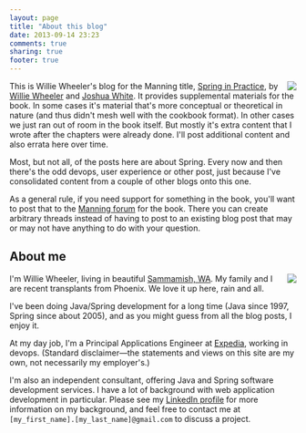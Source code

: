 ```yaml
---
layout: page
title: "About this blog"
date: 2013-09-14 23:23
comments: true
sharing: true
footer: true
---
```

<img src="http://springinpractice.s3.amazonaws.com/blog/images/sip-cover.png" align="right" />

This is Willie Wheeler's blog for the Manning title, [Spring in Practice](http://manning.com/wheeler/), by [Willie Wheeler](https://twitter.com/williewheeler) and [Joshua White](https://twitter.com/joshuawhite929). It provides supplemental materials for the book. In some cases it's material that's more conceptual or theoretical in nature (and thus didn't mesh well with the cookbook format). In other cases we just ran out of room in the book itself. But mostly it's extra content that I wrote after the chapters were already done. I'll post additional content and also errata here over time.

Most, but not all, of the posts here are about Spring. Every now and then there's the odd devops, user experience or other post, just because I've consolidated content from a couple of other blogs onto this one.

As a general rule, if you need support for something in the book, you'll want to post that to the [Manning forum](http://www.manning-sandbox.com/forum.jspa?forumID=503) for the book. There you can create arbitrary threads instead of having to post to an existing blog post that may or may not have anything to do with your question.

About me
--------
<img src="http://springinpractice.s3.amazonaws.com/blog/images/about/ww.jpg" align="right" />

I'm Willie Wheeler, living in beautiful [Sammamish, WA](http://en.wikipedia.org/wiki/Sammamish,_Washington). My family and I are recent transplants from Phoenix. We love it up here, rain and all.

I've been doing Java/Spring development for a long time (Java since 1997, Spring since about 2005), and as you might guess from all the blog posts, I enjoy it.

At my day job, I'm a Principal Applications Engineer at [Expedia](http://www.expedia.com/), working in devops. (Standard disclaimer&mdash;the statements and views on this site are my own, not necessarily my employer's.)

I'm also an independent consultant, offering Java and Spring software development services. I have a lot of background with web application development in particular. Please see my [LinkedIn profile](http://www.linkedin.com/in/williewheeler) for more information on my background, and feel free to contact me at `[my_first_name].[my_last_name]@gmail.com` to discuss a project.

